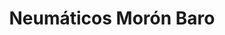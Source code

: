 ---
title: "Neumáticos Morón Baro"
url: /yuncos/neumaticos-moron-baro/
shop: reparación de automóviles
---